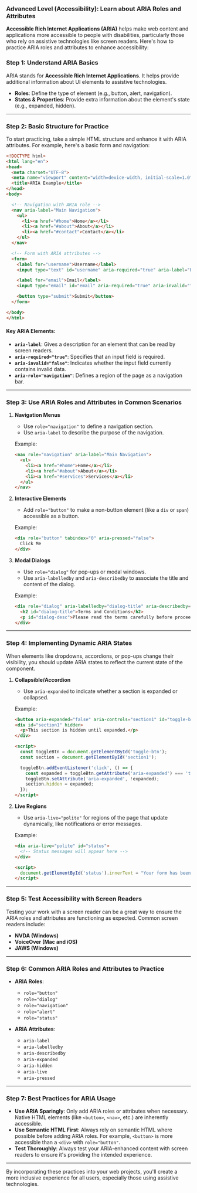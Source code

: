 ### Advanced Level (Accessibility): Learn about ARIA Roles and Attributes

**Accessible Rich Internet Applications (ARIA)** helps make web content and applications more accessible to people with disabilities, particularly those who rely on assistive technologies like screen readers. Here's how to practice ARIA roles and attributes to enhance accessibility:

### Step 1: **Understand ARIA Basics**
ARIA stands for **Accessible Rich Internet Applications**. It helps provide additional information about UI elements to assistive technologies.

- **Roles**: Define the type of element (e.g., button, alert, navigation).
- **States & Properties**: Provide extra information about the element's state (e.g., expanded, hidden).

---

### Step 2: **Basic Structure for Practice**

To start practicing, take a simple HTML structure and enhance it with ARIA attributes. For example, here's a basic form and navigation:

```html
<!DOCTYPE html>
<html lang="en">
<head>
  <meta charset="UTF-8">
  <meta name="viewport" content="width=device-width, initial-scale=1.0">
  <title>ARIA Example</title>
</head>
<body>

  <!-- Navigation with ARIA role -->
  <nav aria-label="Main Navigation">
    <ul>
      <li><a href="#home">Home</a></li>
      <li><a href="#about">About</a></li>
      <li><a href="#contact">Contact</a></li>
    </ul>
  </nav>

  <!-- Form with ARIA attributes -->
  <form>
    <label for="username">Username</label>
    <input type="text" id="username" aria-required="true" aria-label="Enter your username">

    <label for="email">Email</label>
    <input type="email" id="email" aria-required="true" aria-invalid="false">

    <button type="submit">Submit</button>
  </form>

</body>
</html>
```

#### Key ARIA Elements:
- **`aria-label`**: Gives a description for an element that can be read by screen readers.
- **`aria-required="true"`**: Specifies that an input field is required.
- **`aria-invalid="false"`**: Indicates whether the input field currently contains invalid data.
- **`aria-role="navigation"`**: Defines a region of the page as a navigation bar.

---

### Step 3: **Use ARIA Roles and Attributes in Common Scenarios**

1. **Navigation Menus**
   - Use `role="navigation"` to define a navigation section.
   - Use `aria-label` to describe the purpose of the navigation.

   Example:
   ```html
   <nav role="navigation" aria-label="Main Navigation">
     <ul>
       <li><a href="#home">Home</a></li>
       <li><a href="#about">About</a></li>
       <li><a href="#services">Services</a></li>
     </ul>
   </nav>
   ```

2. **Interactive Elements**
   - Add `role="button"` to make a non-button element (like a `div` or `span`) accessible as a button.

   Example:
   ```html
   <div role="button" tabindex="0" aria-pressed="false">
     Click Me
   </div>
   ```

3. **Modal Dialogs**
   - Use `role="dialog"` for pop-ups or modal windows.
   - Use `aria-labelledby` and `aria-describedby` to associate the title and content of the dialog.

   Example:
   ```html
   <div role="dialog" aria-labelledby="dialog-title" aria-describedby="dialog-desc">
     <h2 id="dialog-title">Terms and Conditions</h2>
     <p id="dialog-desc">Please read the terms carefully before proceeding.</p>
   </div>
   ```

---

### Step 4: **Implementing Dynamic ARIA States**

When elements like dropdowns, accordions, or pop-ups change their visibility, you should update ARIA states to reflect the current state of the component.

1. **Collapsible/Accordion**
   - Use `aria-expanded` to indicate whether a section is expanded or collapsed.

   Example:
   ```html
   <button aria-expanded="false" aria-controls="section1" id="toggle-btn">Toggle Section</button>
   <div id="section1" hidden>
     <p>This section is hidden until expanded.</p>
   </div>

   <script>
     const toggleBtn = document.getElementById('toggle-btn');
     const section = document.getElementById('section1');

     toggleBtn.addEventListener('click', () => {
       const expanded = toggleBtn.getAttribute('aria-expanded') === 'true' || false;
       toggleBtn.setAttribute('aria-expanded', !expanded);
       section.hidden = expanded;
     });
   </script>
   ```

2. **Live Regions**
   - Use `aria-live="polite"` for regions of the page that update dynamically, like notifications or error messages.

   Example:
   ```html
   <div aria-live="polite" id="status">
     <!-- Status messages will appear here -->
   </div>

   <script>
     document.getElementById('status').innerText = "Your form has been submitted!";
   </script>
   ```

---

### Step 5: **Test Accessibility with Screen Readers**

Testing your work with a screen reader can be a great way to ensure the ARIA roles and attributes are functioning as expected. Common screen readers include:
- **NVDA (Windows)**
- **VoiceOver (Mac and iOS)**
- **JAWS (Windows)**

---

### Step 6: **Common ARIA Roles and Attributes to Practice**

- **ARIA Roles**:
  - `role="button"`
  - `role="dialog"`
  - `role="navigation"`
  - `role="alert"`
  - `role="status"`
  
- **ARIA Attributes**:
  - `aria-label`
  - `aria-labelledby`
  - `aria-describedby`
  - `aria-expanded`
  - `aria-hidden`
  - `aria-live`
  - `aria-pressed`

---

### Step 7: **Best Practices for ARIA Usage**
- **Use ARIA Sparingly**: Only add ARIA roles or attributes when necessary. Native HTML elements (like `<button>`, `<nav>`, etc.) are inherently accessible.
- **Use Semantic HTML First**: Always rely on semantic HTML where possible before adding ARIA roles. For example, `<button>` is more accessible than a `<div>` with `role="button"`.
- **Test Thoroughly**: Always test your ARIA-enhanced content with screen readers to ensure it's providing the intended experience.

---

By incorporating these practices into your web projects, you'll create a more inclusive experience for all users, especially those using assistive technologies.